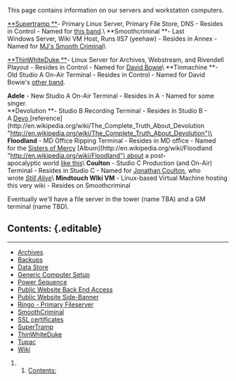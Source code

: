 This page contains information on our servers and workstation computers.

[**Supertramp **](https://wiki.wmfo.org/Operations/Computers/SuperTramp "SuperTramp")-
Primary Linux Server, Primary File Store, DNS - Resides in Control -
Named for [this
band](http://en.wikipedia.org/wiki/Supertramp "http://en.wikipedia.org/wiki/Supertramp").\
 **Smoothcriminal **- Last Windows Server, Wiki VM Host, Runs IIS7
(yeehaw) - Resides in Annex - Named for [MJ's Smooth
Criminal](http://www.youtube.com/watch?v=h_D3VFfhvs4 "http://www.youtube.com/watch?v=h_D3VFfhvs4")\

[**ThinWhiteDuke **](https://wiki.wmfo.org/Operations/Computers/ThinWhiteDuke "ThinWhiteDuke")-
Linux Server for Archives, Webstream, and Rivendell Playout - Resides in
Control - Named
for [David Bowie](http://en.wikipedia.org/wiki/David_Bowie#1974.E2.80.9376:_Soul.2C_funk_and_the_Thin_White_Duke "http://en.wikipedia.org/wiki/David_Bowie#1974.E2.80.9376:_Soul.2C_funk_and_the_Thin_White_Duke")\
 **Tinmachine **- Old Studio A On-Air Terminal - Resides in Control -
Named for David Bowie's [other
band](http://en.wikipedia.org/wiki/Tin_Machine "http://en.wikipedia.org/wiki/Tin_Machine").

**Adele** - New Studio A On-Air Terminal - Resides in A - Named for some
singer.\
 **Devolution **- Studio B Recording Terminal - Resides in Studio B -
A [Devo ](http://en.wikipedia.org/wiki/Devo "http://en.wikipedia.org/wiki/Devo")[reference](http://en.wikipedia.org/wiki/The_Complete_Truth_About_Devolution "http://en.wikipedia.org/wiki/The_Complete_Truth_About_Devolution")\
 **Floodland** - MD Office Ripping Terminal - Resides in MD office -
Named for the [Sisters of
Mercy](http://en.wikipedia.org/wiki/The_Sisters_of_Mercy "http://en.wikipedia.org/wiki/The_Sisters_of_Mercy") [Album](http://en.wikipedia.org/wiki/Floodland "http://en.wikipedia.org/wiki/Floodland") about
a
post-apocalyptic world [like this](http://www.youtube.com/watch?v=IuezNswtRfo "http://www.youtube.com/watch?v=IuezNswtRfo")\
 **Coulton** - Studio C Production (and On-Air) Terminal - Resides in
Studio C - Named for [Jonathan
Coulton](http://en.wikipedia.org/wiki/Jonathan_Coulton "http://en.wikipedia.org/wiki/Jonathan_Coulton"),
who wrote [*Still
Alive*](http://www.youtube.com/watch?v=Y6ljFaKRTrI "http://www.youtube.com/watch?v=Y6ljFaKRTrI")\
 **Mindtouch WIki VM** - Linux-based Virtual Machine hosting this very
wiki - Resides on Smoothcriminal

Eventually we'll have a file server in the tower (name TBA) and a GM
terminal (name TBD).

**Contents:** {.editable}
-------------

****

-   [Archives](https://wiki.wmfo.org/Operations/Station_Architecture_Overview/Computers/Archives "Operations/Station_Architecture_Overview/Computers/Archives")
-   [Backups](https://wiki.wmfo.org/Operations/Station_Architecture_Overview/Computers/Backups "Operations/Station_Architecture_Overview/Computers/Backups")
-   [Data
    Store](https://wiki.wmfo.org/Operations/Station_Architecture_Overview/Computers/Data_Store "Operations/Station_Architecture_Overview/Computers/Data_Store")
-   [Generic Computer
    Setup](https://wiki.wmfo.org/Operations/Station_Architecture_Overview/Computers/Generic_Computer_Setup "Operations/Station_Architecture_Overview/Computers/Generic_Computer_Setup")
-   [Power
    Sequence](https://wiki.wmfo.org/Operations/Station_Architecture_Overview/Computers/Power_Sequence "Operations/Station_Architecture_Overview/Computers/Power_Sequence")
-   [Public Website Back End
    Access](https://wiki.wmfo.org/Operations/Station_Architecture_Overview/Computers/Public_Website_Back_End_Access "Operations/Station_Architecture_Overview/Computers/Public_Website_Back_End_Access")
-   [Public Website
    Side-Banner](https://wiki.wmfo.org/Operations/Station_Architecture_Overview/Computers/Public_Website_Side-Banner "Operations/Station_Architecture_Overview/Computers/Public_Website_Side-Banner")
-   [Ringo - Primary
    Fileserver](https://wiki.wmfo.org/Operations/Station_Architecture_Overview/Computers/Ringo_-_Primary_Fileserver "Operations/Station_Architecture_Overview/Computers/Ringo_-_Primary_Fileserver")
-   [SmoothCriminal](https://wiki.wmfo.org/Operations/Station_Architecture_Overview/Computers/SmoothCriminal "Operations/Station_Architecture_Overview/Computers/SmoothCriminal")
-   [SSL
    certificates](https://wiki.wmfo.org/Operations/Station_Architecture_Overview/Computers/SSL_certificates "Operations/Station_Architecture_Overview/Computers/SSL_certificates")
-   [SuperTramp](https://wiki.wmfo.org/Operations/Station_Architecture_Overview/Computers/SuperTramp "Operations/Station_Architecture_Overview/Computers/SuperTramp")
-   [ThinWhiteDuke](https://wiki.wmfo.org/Operations/Station_Architecture_Overview/Computers/ThinWhiteDuke "Operations/Station_Architecture_Overview/Computers/ThinWhiteDuke")
-   [Tupac](https://wiki.wmfo.org/Operations/Station_Architecture_Overview/Computers/Tupac "Operations/Station_Architecture_Overview/Computers/Tupac")
-   [Wiki](https://wiki.wmfo.org/Operations/Station_Architecture_Overview/Computers/Wiki "Operations/Station_Architecture_Overview/Computers/Wiki")

1.  1. [Contents:](#Contents:)

